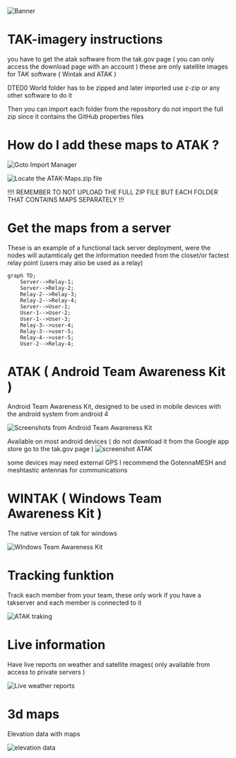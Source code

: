 ![Banner](https://i0.wp.com/www.civtak.org/wp-content/uploads/2018/03/cropped-TAK-CIV-Splash-4.png?w=1470&ssl=1)
# TAK-imagery instructions

you have to get the atak software from the tak.gov page ( you can only access the download page with an account )
these are only satellite images for TAK software ( Wintak and ATAK )

DTED0 World folder has to be zipped and later imported use z-zip or any other software to do it

Then you can import each folder from the repository do not import the full zip since it contains the GitHub properties files
 
# How do I add these maps to ATAK ?

![Goto Import Manager](https://github.com/joshuafuller/ATAK-Maps/blob/master/images/screenshot_2.png?raw=true)


![Locate the ATAK-Maps.zip file](https://github.com/joshuafuller/ATAK-Maps/blob/master/images/screenshot_3.png?raw=true)

!!!! REMEMBER TO NOT UPLOAD THE FULL ZIP FILE BUT EACH FOLDER THAT CONTAINS MAPS SEPARATELY !!!

# Get the maps from a server
These is an example of a functional tack server deployment, were the nodes will autamticaly get the information needed from the closet/or factest relay point (users may also be used as a relay)
```mermaid
graph TD;
    Server-->Relay-1;
    Server-->Relay-2;
    Relay-2-->Relay-3;
    Relay-2-->Relay-4;
    Server-->User-1;
    User-1-->User-2;
    User-1-->User-3;
    Relay-3-->user-4;
    Relay-3-->user-5;
    Relay-4-->user-5;
    User-2-->Relay-4;
```

# ATAK ( Android Team Awareness Kit )

Android Team Awareness Kit, designed to be used in mobile devices with the android system from android 4

![ Screenshots from Android Team Awareness Kit ](https://tak.gov/packs/media/img/uploads/device-demonstration-01-aa3ed3ce2bdcd4507bed3f9c768795d0.png)

Available on most android devices ( do not download it from the Google app store go to the tak.gov page )
![ screenshot ATAK ](https://th.bing.com/th/id/OIP.J7YoZnGyuTBFxJwjFJm7YQHaF5?pid=ImgDet&rs=1)

some devices may need external GPS I recommend the GotennaMESH and meshtastic antennas for communications

# WINTAK ( Windows Team Awareness Kit )

The native version of tak for windows

![ WIndows Team Awareness Kit ](https://www.alsa.mil/Portals/9/Images/article_figures/210701_Figure1.jpg?ver=4qUbQkLEa5TZO2c6KBVhTg%3d%3d)

# Tracking funktion

Track each member from your team, these only work if you have a takserver and each member is connected to it

![ ATAK traking ](https://th.bing.com/th/id/R.a209a94829d5a2ece1e8cae80b732c3d?rik=Ub6ubEhZGe2LHg&riu=http%3a%2f%2finsights.globalspec.com%2fimages%2fassets%2f153%2f7153%2fATAK.jpg&ehk=Rphfhve4Kbv0TRqmK3bWkYtWvKt%2bN%2bpIba8D4FifkLI%3d&risl=&pid=ImgRaw&r=0)

# Live information

Have live reports on weather and satellite images( only available from access to private servers )

![ Live weather reports ](https://th.bing.com/th/id/R.4d00cbb0415eb23d0ea45398752f047e?rik=viJ5e%2fN90S4hOA&pid=ImgRaw&r=0)

# 3d maps

Elevation data with maps

![ elevation data ](https://image.winudf.com/v2/image1/Y29tLmF0YWttYXAuYXBwLmNpdl9zY3JlZW5fNV8xNTk5MDM2NDEyXzA4Mw/screen-5.jpg?fakeurl=1&type=.jpg)
